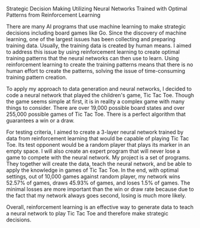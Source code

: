 
Strategic Decision Making Utilizing Neural Networks Trained with Optimal Patterns from Reinforcement Learning

 There are many AI programs that use machine learning to make strategic decisions including board games like Go. Since the discovery of machine learning, one of the largest issues has been collecting and preparing training data. Usually, the training data is created by human means. I aimed to address this issue by using reinforcement learning to create optimal training patterns that the neural networks can then use to learn. Using reinforcement learning to create the training patterns means that there is no human effort to create the patterns, solving the issue of time-consuming training pattern creation.
 
  To apply my approach to data generation and neural networks, I decided to code a neural network that played the children's game, Tic Tac Toe. Though the game seems simple at first, it is in reality a complex game with many things to consider. There are over 19,000 possible board states and over 255,000 possible games of Tic Tac Toe. There is a perfect algorithm that guarantees a win or a draw.
  
  For testing criteria, I aimed to create a 3-layer neural network trained by data from reinforcement learning that would be capable of playing Tic Tac Toe. Its test opponent would be a random player that plays its marker in an empty space. I will also create an expert program that will never lose a game to compete with the neural network. My project is a set of programs. They together will create the data, teach the neural network, and be able to apply the knowledge in games of Tic Tac Toe. In the end, with optimal settings, out of 10,000 games against random player, my network wins 52.57% of games, draws 45.93% of games, and loses 1.5% of games. The minimal losses are more important than the win or draw rate because due to the fact that my network always goes second, losing is much more likely.
  
  Overall, reinforcement learning is an effective way to generate data to teach a neural network to play Tic Tac Toe and therefore make strategic decisions.

